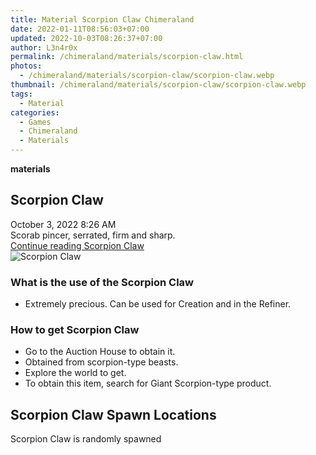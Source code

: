 ```yaml
---
title: Material Scorpion Claw Chimeraland
date: 2022-01-11T08:56:03+07:00
updated: 2022-10-03T08:26:37+07:00
author: L3n4r0x
permalink: /chimeraland/materials/scorpion-claw.html
photos:
  - /chimeraland/materials/scorpion-claw/scorpion-claw.webp
thumbnail: /chimeraland/materials/scorpion-claw/scorpion-claw.webp
tags:
  - Material
categories:
  - Games
  - Chimeraland
  - Materials
---
```


<section id="bootstrap-wrapper">
  <link
    rel="stylesheet"
    href="https://rawcdn.githack.com/dimaslanjaka/Web-Manajemen/0c3b5aa1813bd4abcd2c11bf3e37928b15c28664/css/bootstrap-5-3-0-alpha3-wrapper.css"
  />
  <div
    class="row g-0 border rounded overflow-hidden flex-md-row mb-4 shadow-sm position-relative bg-light text-dark"
  >
    <div class="col p-4 d-flex flex-column position-static">
      <strong class="d-inline-block mb-2 text-success">materials</strong>
      <h2 class="mb-0">Scorpion Claw</h2>
      <div class="mb-1 text-muted">October 3, 2022 8:26 AM</div>
      <div class="mb-2 border p-1">
        Scorab pincer, serrated, firm and sharp.
      </div>
      <a
        href="/chimeraland/materials/scorpion-claw.html"
        class="stretched-link d-none"
        >Continue reading Scorpion Claw</a
      >
    </div>
    <div class="col-auto d-none d-lg-block">
      <img
        src="/chimeraland/materials/scorpion-claw/scorpion-claw.webp"
        alt="Scorpion Claw"
      />
    </div>
  </div>
  <div class="row bg-light text-dark">
    <div class="col-lg-6 col-12 mb-2">
      <div class="card">
        <div class="card-body">
          <h3 class="card-title">What is the use of the Scorpion Claw</h3>
          <div class="card-text">
            <ul>
              <li>
                Extremely precious. Can be used for Creation and in the Refiner.
              </li>
            </ul>
          </div>
        </div>
      </div>
    </div>
    <div class="col-lg-6 col-12 mb-2">
      <div class="card">
        <div class="card-body">
          <h3 class="card-title">How to get Scorpion Claw</h3>
          <div class="card-text">
            <ul>
              <li>Go to the Auction House to obtain it.</li>
              <li>Obtained from scorpion-type beasts.</li>
              <li>Explore the world to get.</li>
              <li>
                To obtain this item, search for Giant Scorpion-type product.
              </li>
            </ul>
          </div>
        </div>
      </div>
    </div>
    <div class="col-12 mb-2">
      <h2>Scorpion Claw Spawn Locations</h2>
      <p>Scorpion Claw is randomly spawned</p>
    </div>
  </div>
</section>